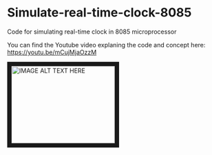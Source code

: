 # Simulate-real-time-clock-8085
Code for simulating real-time clock in 8085 microprocessor

You can find the Youtube video explaning the code and concept here: https://youtu.be/mCujMjaOzzM


<a href="http://www.youtube.com/watch?feature=player_embedded&v=mCujMjaOzzM
" target="_blank"><img src="http://img.youtube.com/vi/mCujMjaOzzM/0.jpg" 
alt="IMAGE ALT TEXT HERE" width="240" height="180" border="10" /></a>

